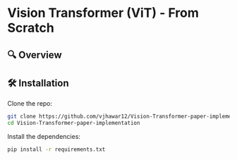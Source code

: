 # Vision Transformer (ViT) - From Scratch

## 🔍 Overview



## 🛠️ Installation
Clone the repo:

```bash
git clone https://github.com/vjhawar12/Vision-Transformer-paper-implementation.git
cd Vision-Transformer-paper-implementation
```

Install the dependencies:

```bash
pip install -r requirements.txt
```
